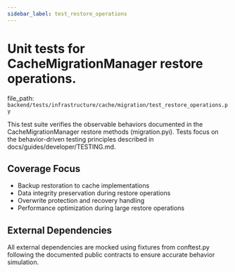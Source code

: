 ```yaml
---
sidebar_label: test_restore_operations
---
```


# Unit tests for CacheMigrationManager restore operations.

  file_path: `backend/tests/infrastructure/cache/migration/test_restore_operations.py`

This test suite verifies the observable behaviors documented in the
CacheMigrationManager restore methods (migration.pyi). Tests focus on the
behavior-driven testing principles described in docs/guides/developer/TESTING.md.

## Coverage Focus

- Backup restoration to cache implementations
- Data integrity preservation during restore operations
- Overwrite protection and recovery handling
- Performance optimization during large restore operations

## External Dependencies

All external dependencies are mocked using fixtures from conftest.py following
the documented public contracts to ensure accurate behavior simulation.
